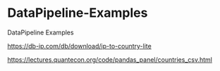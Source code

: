 # DataPipeline-Examples
DataPipeline Examples



https://db-ip.com/db/download/ip-to-country-lite

https://lectures.quantecon.org/code/pandas_panel/countries_csv.html

